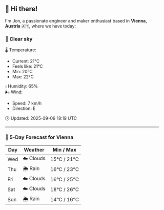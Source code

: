 ## 👋 Hi there!

I'm Jon, a passionate engineer and maker enthusiast based in **Vienna, Austria** 🇦🇹, where we have today:

### 🌙 Clear sky 

🌡️ Temperature: 
* Current: 21°C
* Feels like: 21°C
* Min: 20°C 
* Max: 22°C  

💧 Humidity: 65%  
🌬️ Wind: 
* Speed: 7 km/h 
* Direction: E  

🕒 Updated: 2025-09-09 18:19 UTC

---

### 📅 5-Day Forecast for Vienna

| Day | Weather | Min / Max |
|-----|---------|------------|
| Wed | ☁️ Clouds | 15°C / 21°C |
| Thu | 🌦️ Rain | 16°C / 23°C |
| Fri | ☁️ Clouds | 16°C / 25°C |
| Sat | ☁️ Clouds | 18°C / 26°C |
| Sun | 🌦️ Rain | 14°C / 16°C |
